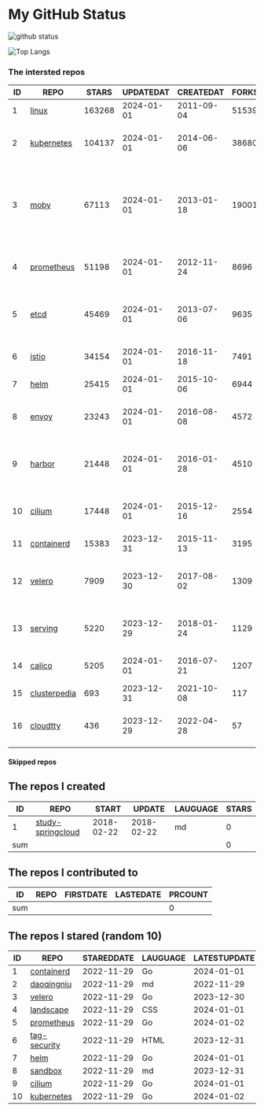 # My GitHub Status

<img src="https://github-readme-stats-1.yihong0618.vercel.app/api?username=daoqingniu&show_icons=true&&&hide_title=true&count_private=true" alt="github status" />

![Top Langs](https://github-readme-stats-1.yihong0618.vercel.app/api/top-langs/?username=daoqingniu&layout=compact)

<!--START_SECTION:github_repos-->
### The intersted repos
| ID |                              REPO                               | STARS  | UPDATEDAT  | CREATEDAT  | FORKSCOUNT |                                                DESCRIPTIONS                                                |
|----|-----------------------------------------------------------------|--------|------------|------------|------------|------------------------------------------------------------------------------------------------------------|
|  1 | [linux](https://github.com/torvalds/linux)                      | 163268 | 2024-01-01 | 2011-09-04 |      51539 | Linux kernel source tree                                                                                   |
|  2 | [kubernetes](https://github.com/kubernetes/kubernetes)          | 104137 | 2024-01-01 | 2014-06-06 |      38680 | Production-Grade Container Scheduling and Management                                                       |
|  3 | [moby](https://github.com/moby/moby)                            |  67113 | 2024-01-01 | 2013-01-18 |      19001 | The Moby Project - a collaborative project for the container ecosystem to assemble container-based systems |
|  4 | [prometheus](https://github.com/prometheus/prometheus)          |  51198 | 2024-01-01 | 2012-11-24 |       8696 | The Prometheus monitoring system and time series database.                                                 |
|  5 | [etcd](https://github.com/etcd-io/etcd)                         |  45469 | 2024-01-01 | 2013-07-06 |       9635 | Distributed reliable key-value store for the most critical data of a distributed system                    |
|  6 | [istio](https://github.com/istio/istio)                         |  34154 | 2024-01-01 | 2016-11-18 |       7491 | Connect, secure, control, and observe services.                                                            |
|  7 | [helm](https://github.com/helm/helm)                            |  25415 | 2024-01-01 | 2015-10-06 |       6944 | The Kubernetes Package Manager                                                                             |
|  8 | [envoy](https://github.com/envoyproxy/envoy)                    |  23243 | 2024-01-01 | 2016-08-08 |       4572 | Cloud-native high-performance edge/middle/service proxy                                                    |
|  9 | [harbor](https://github.com/goharbor/harbor)                    |  21448 | 2024-01-01 | 2016-01-28 |       4510 | An open source trusted cloud native registry project that stores, signs, and scans content.                |
| 10 | [cilium](https://github.com/cilium/cilium)                      |  17448 | 2024-01-01 | 2015-12-16 |       2554 | eBPF-based Networking, Security, and Observability                                                         |
| 11 | [containerd](https://github.com/containerd/containerd)          |  15383 | 2023-12-31 | 2015-11-13 |       3195 | An open and reliable container runtime                                                                     |
| 12 | [velero](https://github.com/vmware-tanzu/velero)                |   7909 | 2023-12-30 | 2017-08-02 |       1309 | Backup and migrate Kubernetes applications and their persistent volumes                                    |
| 13 | [serving](https://github.com/knative/serving)                   |   5220 | 2023-12-29 | 2018-01-24 |       1129 | Kubernetes-based, scale-to-zero, request-driven compute                                                    |
| 14 | [calico](https://github.com/projectcalico/calico)               |   5205 | 2024-01-01 | 2016-07-21 |       1207 | Cloud native networking and network security                                                               |
| 15 | [clusterpedia](https://github.com/clusterpedia-io/clusterpedia) |    693 | 2023-12-31 | 2021-10-08 |        117 | The Encyclopedia of Kubernetes clusters                                                                    |
| 16 | [cloudtty](https://github.com/cloudtty/cloudtty)                |    436 | 2023-12-29 | 2022-04-28 |         57 | A Friendly Kubernetes CloudShell (Web Terminal) !                                                          |



#### Skipped repos
<!--END_SECTION:github_repos-->

<!--START_SECTION:my_github-->
## The repos I created
| ID  |                                 REPO                                 |   START    |   UPDATE   | LAUGUAGE | STARS |
|-----|----------------------------------------------------------------------|------------|------------|----------|-------|
|   1 | [study-springcloud](https://github.com/daoqingniu/study-springcloud) | 2018-02-22 | 2018-02-22 | md       |     0 |
| sum |                                                                      |            |            |          |     0 |

## The repos I contributed to
| ID  | REPO | FIRSTDATE | LASTEDATE | PRCOUNT |
|-----|------|-----------|-----------|---------|
| sum |      |           |           |       0 |

## The repos I stared (random 10)
| ID |                          REPO                          | STAREDDATE | LAUGUAGE | LATESTUPDATE |
|----|--------------------------------------------------------|------------|----------|--------------|
|  1 | [containerd](https://github.com/containerd/containerd) | 2022-11-29 | Go       | 2024-01-01   |
|  2 | [daoqingniu](https://github.com/daoqingniu/daoqingniu) | 2022-11-29 | md       | 2022-11-29   |
|  3 | [velero](https://github.com/vmware-tanzu/velero)       | 2022-11-29 | Go       | 2023-12-30   |
|  4 | [landscape](https://github.com/cncf/landscape)         | 2022-11-29 | CSS      | 2024-01-01   |
|  5 | [prometheus](https://github.com/prometheus/prometheus) | 2022-11-29 | Go       | 2024-01-02   |
|  6 | [tag-security](https://github.com/cncf/tag-security)   | 2022-11-29 | HTML     | 2023-12-31   |
|  7 | [helm](https://github.com/helm/helm)                   | 2022-11-29 | Go       | 2024-01-01   |
|  8 | [sandbox](https://github.com/cncf/sandbox)             | 2022-11-29 | md       | 2023-12-31   |
|  9 | [cilium](https://github.com/cilium/cilium)             | 2022-11-29 | Go       | 2024-01-01   |
| 10 | [kubernetes](https://github.com/kubernetes/kubernetes) | 2022-11-29 | Go       | 2024-01-02   |

<!--END_SECTION:my_github-->
